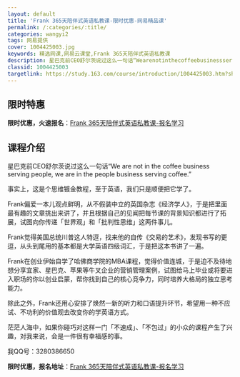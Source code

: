 ```yaml
---
layout: default
title: 'Frank 365天陪伴式英语私教课-限时优惠-网易精品课'
permalink: /:categories/:title/
categories: wangyi2
tags: 网易提供
cover: 1004425003.jpg
keywords: 精选网课,网易云课堂,Frank 365天陪伴式英语私教课
description: 星巴克前CEO舒尔茨说过这么一句话“Wearenotinthecoffeebusinessservingpeople,w
classid: 1004425003
targetlink: https://study.163.com/course/introduction/1004425003.htm?share=1&shareId=1025206652&utm_campaign=share&utm_medium=iphoneShare&utm_source=&utm_u=1025206652
---
```


## 限时特惠

**限时优惠，火速报名**：[Frank 365天陪伴式英语私教课-报名学习](https://study.163.com/course/introduction/1004425003.htm?share=1&shareId=1025206652&utm_campaign=share&utm_medium=iphoneShare&utm_source=&utm_u=1025206652)

## 课程介绍

星巴克前CEO舒尔茨说过这么一句话“We are not in the coffee business serving people, we are in the people business serving coffee.”



事实上，这是个思维镀金教程，至于英语，我们只是顺便把它学了。



Frank偏爱一本儿观点鲜明，从不假装中立的英国杂志《经济学人》，于是把里面最有趣的文章挑出来讲了，并且根据自己的见闻把每节课的背景知识都进行了拓展，试图向你传递「世界观」和「批判性思维」这两件事儿。



Frank觉得美国总统川普这人特逗，找来他的自传《交易的艺术》，发现书写的更逗，从头到尾用的基本都是大学英语四级词汇，于是把这本书讲了一遍。



Frank在创业伊始自学了哈佛商学院的MBA课程，觉得价值连城，于是迫不及待地想分享宜家、星巴克、苹果等牛叉企业的营销管理案例，试图给马上毕业或将要进入职场的你以创业启蒙，帮你找到自己的核心竞争力，同时培养大格局的独立思考能力。



除此之外，Frank还用心安排了焕然一新的听力和口语提升环节，希望用一种不应试、不功利的价值观去改变你的学英语方式。



茫茫人海中，如果你碰巧对这样一门「不速成」、「不包过」的小众的课程产生了兴趣，对我来说，会是一件很有幸福感的事。



我QQ号：3280386650

**限时优惠，报名地址**：[Frank 365天陪伴式英语私教课-报名学习](https://study.163.com/course/introduction/1004425003.htm?share=1&shareId=1025206652&utm_campaign=share&utm_medium=iphoneShare&utm_source=&utm_u=1025206652)


